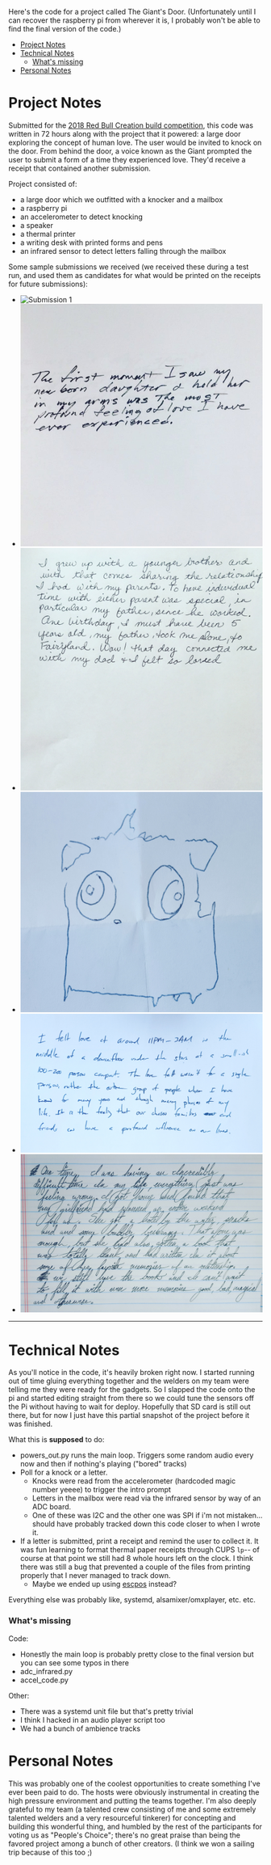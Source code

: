Here's the code for a project called The Giant's Door. (Unfortunately until I can recover the raspberry pi from wherever it is, I probably won't be able to find the final version of the code.)

- [Project Notes](#project-notes)
- [Technical Notes](#technical-notes)
    + [What's missing](#what-s-missing)
- [Personal Notes](#personal-notes)


# Project Notes

Submitted for the [2018 Red Bull Creation build competition](https://makezine.com/2018/07/03/red-bull-creation-returns-high-five-machine-9-crazy-contraptions/), this code was written in 72 hours along with the project that it powered: a large door exploring the concept of human love. The user would be invited to knock on the door. From behind the door, a voice known as the Giant prompted the user to submit a form of a time they experienced love. They'd receive a receipt that contained another submission.

Project consisted of:
* a large door which we outfitted with a knocker and a mailbox
* a raspberry pi
* an accelerometer to detect knocking
* a speaker
* a thermal printer
* a writing desk with printed forms and pens
* an infrared sensor to detect letters falling through the mailbox


Some sample submissions we received (we received these during a test run, and used them as candidates for what would be printed on the receipts for future submissions):
* ![Submission 1](receipt/IMG_20180632_214502_974.jpg)
* ![Submission 2](receipt/IMG_20180630_214521_717.jpg)
* ![Submission 3](receipt/IMG_20180630_214550_784.jpg)
* ![Submission 4](receipt/IMG_20180630_214835_424.jpg)
* ![Submission 5](receipt/IMG_20180630_214910_728.jpg)
* ![Submission 6](receipt/IMG_20180630_214941_654.jpg)

----

# Technical Notes

As you'll notice in the code, it's heavily broken right now. I started running out of time gluing everything together and the welders on my team were telling me they were ready for the gadgets. So I slapped the code onto the pi and started editing straight from there so we could tune the sensors off the Pi without having to wait for deploy. Hopefully that SD card is still out there, but for now I just have this partial snapshot of the project before it was finished.

What this is **supposed** to do:
* powers_out.py runs the main loop. Triggers some random audio every now and then if nothing's playing ("bored" tracks)
* Poll for a knock or a letter.
    * Knocks were read from the accelerometer (hardcoded magic number yeeee) to trigger the intro prompt
    * Letters in the mailbox were read via the infrared sensor by way of an ADC board.
    * One of these was I2C and the other one was SPI if i'm not mistaken... should have probably tracked down this code
      closer to when I wrote it.
* If a letter is submitted, print a receipt and remind the user to collect it. It was fun learning to format thermal paper receipts through CUPS `lp`-- of course at that point we still had 8 whole hours left on the clock. I think there was still a bug that prevented a couple of the files from printing properly that I never managed to track down.
    * Maybe we ended up using [escpos](https://github.com/python-escpos/python-escpos) instead?

Everything else was probably like, systemd, alsamixer/omxplayer, etc. etc.

### What's missing

Code: 

* Honestly the main loop is probably pretty close to the final version but you can see some typos in there
* adc_infrared.py
* accel_code.py

Other:

* There was a systemd unit file but that's pretty trivial 
* I think I hacked in an audio player script too
* We had a bunch of ambience tracks

# Personal Notes

This was probably one of the coolest opportunities to create something I've ever been paid to do. The hosts were obviously instrumental in creating the high pressure environment and putting the teams together. I'm also deeply grateful to my team (a talented crew consisting of me and some extremely talented welders and a very resourceful tinkerer) for concepting and building this wonderful thing, and humbled by the rest of the participants for voting us as "People's Choice"; there's no great praise than being the favored project among a bunch of other creators. (I think we won a sailing trip because of this too ;)
